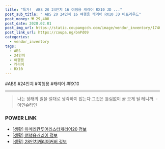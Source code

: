 ```yaml
--- 
title: "특가!  ABS 20 24인치 16 여행용 캐리어 RX10 JD ..." 
post_sub_title: " ABS 20 24인치 16 여행용 캐리어 RX10 JD 비프라우드" 
post_money: ₩ 29,400 
post_date: 2020.02.01 
post_img_url: https://static.coupangcdn.com/image/vendor_inventory/1740/d7d46001f37a74c0afa3bb564f43512538cff4ec1b27e72951b08e5a1d87.jpg 
post_link_url: https://coupa.ng/bnPd09 
categories: 
  - vendor_inventory 
tags: 
  - ABS 
  - 24인치 
  - 여행용 
  - 캐리어 
  - RX10 
--- 
```

  #ABS #24인치 #여행용 #캐리어 #RX10 
<hr> 

> 나는 장래의 일을 절대로 생각하지 않는다.그것은 틀림없이 곧 오게 될 테니까. -아인슈타인 


### POWER LINK

* <a href="https://blog.naver.com/sakai111/221770233664" target="_blank"> [생활] 아메리칸투어리스터캐리어20 정보 </a>
* <a href="https://blog.naver.com/sakai111/221757019679" target="_blank"> [생활] 여행용캐리어 정보 </a>
* <a href="https://blog.naver.com/fash111/221769145953" target="_blank"> [생활] 28인치캐리어커버 정보 </a>
